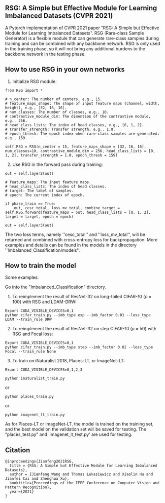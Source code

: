 ## RSG: A Simple but Effective Module for Learning Imbalanced Datasets (CVPR 2021)

A Pytorch implementation of CVPR 2021 paper "RSG: A Simple but Effective Module for Learning Imbalanced Datasets". RSG (Rare-class Sample Generator) is a flexible module that can generate rare-class samples during training and can be combined with any backbone network. RSG is only used in the training phase, so it will not bring any additional burdens to the backbone network in the testing phase.


How to use RSG in your own networks
-----------------
1. Initialize RSG module:

```
from RSG import *

# n_center: The number of centers, e.g., 15.
# feature_maps_shape: The shape of input feature maps (channel, width, height), e.g., [32, 16, 16].
# num_classes: The number of classes, e.g., 10.
# contrastive_module_dim: The dimention of the contrastive module, e.g., 256.
# head_class_lists: The index of head classes, e.g., [0, 1, 2].
# transfer_strength: Transfer strength, e.g., 1.0.
# epoch_thresh: The epoch index when rare-class samples are generated: e.g., 159.

self.RSG = RSG(n_center = 15, feature_maps_shape = [32, 16, 16], num_classes=10, contrastive_module_dim = 256, head_class_lists = [0, 1, 2], transfer_strength = 1.0, epoch_thresh = 159)

```

2. Use RSG in the forward pass during training:

```
out = self.layer2(out)

# feature_maps: The input feature maps.
# head_class_lists: The index of head classes.
# target: The label of samples.
# epoch: The current index of epoch.

if phase_train == True:
    out, cesc_total, loss_mv_total, combine_target = self.RSG.forward(feature_maps = out, head_class_lists = [0, 1, 2], target = target, epoch = epoch)
    
out = self.layer3(out) 

```

The two loss terms, namely ''cesc_total'' and ''loss_mv_total'', will be returned and combined with cross-entropy loss for backpropagation. More examples and details can be found in the models in the directory ''Imbalanced_Classification/models''.

How to train the model
-----------------
Some examples:

Go into the "Imbalanced_Classification" directory.

1. To reimplement the result of ResNet-32 on long-tailed CIFAR-10 ($\rho$ = 100) with RSG and LDAM-DRW:

```
Export CUDA_VISIBLE_DEVICES=0,1
python cifar_train.py --imb_type exp --imb_factor 0.01 --loss_type LDAM --train_rule DRW
```

2. To reimplement the result of ResNet-32 on step CIFAR-10 ($\rho$ = 50) with RSG and Focal loss:

```
Export CUDA_VISIBLE_DEVICES=0,1
python cifar_train.py --imb_type step --imb_factor 0.02 --loss_type Focal --train_rule None
```

3. To train on iNaturalist 2018, Places-LT, or ImageNet-LT:

```
Export CUDA_VISIBLE_DEVICES=0,1,2,3
```
```
python inaturalist_train.py
```
or
```
python places_train.py
```
or
```
python imagenet_lt_train.py
```
As for Places-LT or ImageNet-LT, the model is trained on the training set, and the best model on the validation set will be saved for testing.
The "places_test.py" and 'imagenet_lt_test.py' are used for testing.


Citation
-----------------

```
@inproceedings{Jianfeng2021RSG,
  title = {RSG: A Simple but Effective Module for Learning Imbalanced Datasets},
  author = {Jianfeng Wang and Thomas Lukasiewicz and Xiaolin Hu and Jianfei Cai and Zhenghua Xu},
  booktitle={Proceedings of the IEEE Conference on Computer Vision and Pattern Recognition},
  year={2021}
}
```
